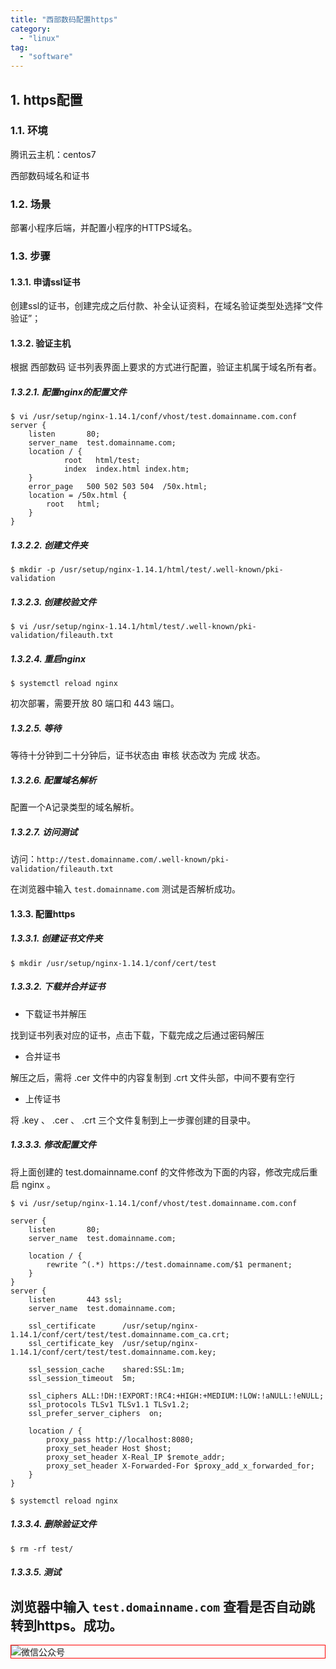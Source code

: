 ```yaml
---
title: "西部数码配置https"
category:
  - "linux"
tag:
  - "software"
---
```


## 1. https配置

### 1.1. 环境

腾讯云主机：centos7

西部数码域名和证书

### 1.2. 场景

部署小程序后端，并配置小程序的HTTPS域名。

### 1.3. 步骤

#### 1.3.1. 申请ssl证书

创建ssl的证书，创建完成之后付款、补全认证资料，在域名验证类型处选择“文件验证”；

#### 1.3.2. 验证主机

根据 西部数码 证书列表界面上要求的方式进行配置，验证主机属于域名所有者。

##### 1.3.2.1. 配置nginx的配置文件

```
$ vi /usr/setup/nginx-1.14.1/conf/vhost/test.domainname.com.conf
server {
    listen       80;
    server_name  test.domainname.com;
    location / {
            root   html/test;
            index  index.html index.htm;
    }
    error_page   500 502 503 504  /50x.html;
    location = /50x.html {
        root   html;
    }
}
```

##### 1.3.2.2. 创建文件夹

```
$ mkdir -p /usr/setup/nginx-1.14.1/html/test/.well-known/pki-validation
```

##### 1.3.2.3. 创建校验文件

```
$ vi /usr/setup/nginx-1.14.1/html/test/.well-known/pki-validation/fileauth.txt
```

##### 1.3.2.4. 重启nginx

```
$ systemctl reload nginx
```

初次部署，需要开放 80 端口和 443 端口。

##### 1.3.2.5. 等待

等待十分钟到二十分钟后，证书状态由 审核 状态改为 完成 状态。

##### 1.3.2.6. 配置域名解析

配置一个A记录类型的域名解析。


##### 1.3.2.7. 访问测试

访问：`http://test.domainname.com/.well-known/pki-validation/fileauth.txt`

在浏览器中输入 `test.domainname.com` 测试是否解析成功。

#### 1.3.3. 配置https

##### 1.3.3.1. 创建证书文件夹

```
$ mkdir /usr/setup/nginx-1.14.1/conf/cert/test
```

##### 1.3.3.2. 下载并合并证书

- 下载证书并解压

找到证书列表对应的证书，点击下载，下载完成之后通过密码解压

- 合并证书

解压之后，需将 .cer 文件中的内容复制到 .crt 文件头部，中间不要有空行

- 上传证书

将 .key 、 .cer 、 .crt 三个文件复制到上一步骤创建的目录中。

##### 1.3.3.3. 修改配置文件

将上面创建的 test.domainname.conf 的文件修改为下面的内容，修改完成后重启 nginx 。

```
$ vi /usr/setup/nginx-1.14.1/conf/vhost/test.domainname.com.conf

server {
    listen       80;
    server_name  test.domainname.com;

    location / {
        rewrite ^(.*) https://test.domainname.com/$1 permanent;
    }
}
server {
    listen       443 ssl;
    server_name  test.domainname.com;

    ssl_certificate      /usr/setup/nginx-1.14.1/conf/cert/test/test.domainname.com_ca.crt;
    ssl_certificate_key  /usr/setup/nginx-1.14.1/conf/cert/test/test.domainname.com.key;

    ssl_session_cache    shared:SSL:1m;
    ssl_session_timeout  5m;

    ssl_ciphers ALL:!DH:!EXPORT:!RC4:+HIGH:+MEDIUM:!LOW:!aNULL:!eNULL;
    ssl_protocols TLSv1 TLSv1.1 TLSv1.2;
    ssl_prefer_server_ciphers  on;

    location / {
        proxy_pass http://localhost:8080;
        proxy_set_header Host $host;
        proxy_set_header X-Real_IP $remote_addr;
        proxy_set_header X-Forwarded-For $proxy_add_x_forwarded_for;
    }
}

$ systemctl reload nginx
```

##### 1.3.3.4. 删除验证文件

```
$ rm -rf test/
```

##### 1.3.3.5. 测试

浏览器中输入 `test.domainname.com` 查看是否自动跳转到https。成功。
---

<img style="border:1px red solid; display:block; margin:0 auto;" :src="$withBase('/qrcode.jpg')" alt="微信公众号" />

